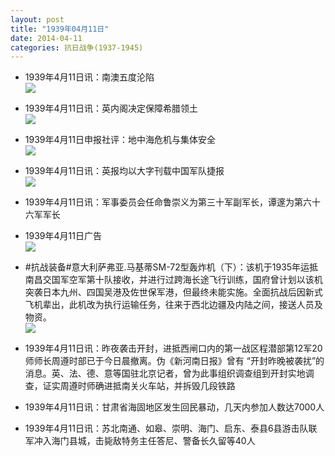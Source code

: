 ```yaml
---
layout: post
title: "1939年04月11日"
date: 2014-04-11
categories: 抗日战争(1937-1945)
---
```


<meta name="referrer" content="no-referrer" />

- 1939年4月11日讯：南澳五度沦陷 <br/><img src="https://ww4.sinaimg.cn/large/aca367d8jw1efc00lwsp3j20iy07041e.jpg" />

- 1939年4月11日讯：英内阁决定保障希腊领土 <br/><img src="https://ww3.sinaimg.cn/large/aca367d8jw1efbyao8zf2j20de05qmyj.jpg" />

- 1939年4月11日申报社评：地中海危机与集体安全 <br/><img src="https://ww1.sinaimg.cn/large/aca367d8jw1efbwk6eubjj20q80yuwzy.jpg" />

- 1939年4月11日讯：英报均以大字刊载中国军队捷报 <br/><img src="https://ww1.sinaimg.cn/large/aca367d8jw1efbnvk0h81j206h052mxn.jpg" />

- 1939年4月11日讯：军事委员会任命鲁崇义为第三十军副军长，谭邃为第六十六军军长 

- 1939年4月11日广告 <br/><img src="https://ww3.sinaimg.cn/large/aca367d8jw1efbgxwp5uij20km0hegrd.jpg" />

- #抗战装备#意大利萨弗亚.马基蒂SM-72型轰炸机（下）：该机于1935年运抵南昌交国军空军第十队接收，并进行过跨海长途飞行训练，国府曾计划以该机突袭日本九州、四国吴港及佐世保军港，但最终未能实施。全面抗战后因新式飞机辈出，此机改为执行运输任务，往来于西北边疆及内陆之间，接送人员及物资。 <br/><img src="https://ww4.sinaimg.cn/large/aca367d8jw1efbf76kj3rj20hr0q4wiw.jpg" />

- 1939年4月11日讯：昨夜袭击开封，进抵西闸口内的第一战区程潜部第12军20师师长周遵时部已于今日晨撤离。伪《新河南日报》曾有 “开封昨晚被袭扰”的消息。英、法、德、意等国驻北京记者，曾为此事组织调查组到开封实地调查，证实周遵时师确进抵南关火车站，并拆毁几段铁路 

- 1939年4月11日讯：甘肃省海固地区发生回民暴动，几天内参加人数达7000人 

- 1939年4月11日讯：苏北南通、如皋、崇明、海门、启东、泰县6县游击队联军冲入海门县城，击毙敌特务主任答尼、警备长久留等40人 

